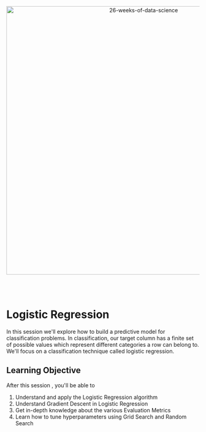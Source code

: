 <p align="center">
  <img src="https://d24cdstip7q8pz.cloudfront.net/t/t20180406174744/content/common/images/26-weeks-of-data-science-banner.jpg" width="700" title="26-weeks-of-data-science">
</p>

<br/><br/>


# Logistic Regression
In this session we'll  explore how to build a predictive model for classification problems. In classification, our target column has a finite set of possible values which represent different categories a row can belong to. We'll focus on a classification technique called logistic regression.


## Learning Objective

After this session , you'll be able to
1. Understand and apply the Logistic Regression algorithm
2. Understand Gradient Descent in Logistic Regression
2. Get in-depth knowledge about the various Evaluation Metrics
3. Learn how to tune hyperparameters using Grid Search and Random Search







